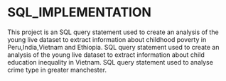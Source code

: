 # SQL_IMPLEMENTATION
This project is an SQL query statement used to create an analysis of the young live dataset to extract information about childhood poverty in Peru,India,Vietnam and Ethiopia.
SQL query statement used to create an analysis of the young live dataset to extract information about child education inequality in Vietnam.
SQL query statement used to analyse crime type in greater manchester.
